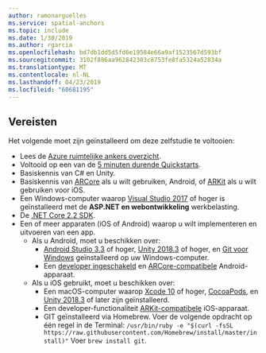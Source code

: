 ```yaml
---
author: ramonarguelles
ms.service: spatial-anchors
ms.topic: include
ms.date: 1/30/2019
ms.author: rgarcia
ms.openlocfilehash: bd7db1dd5d5fd6e19584e66a9af1523567d593bf
ms.sourcegitcommit: 3102f886aa962842303c8753fe8fa5324a52834a
ms.translationtype: MT
ms.contentlocale: nl-NL
ms.lasthandoff: 04/23/2019
ms.locfileid: "60681195"
---
```

## <a name="prerequisites"></a>Vereisten

Het volgende moet zijn geïnstalleerd om deze zelfstudie te voltooien:

* Lees de [Azure ruimtelijke ankers overzicht](../articles/spatial-anchors/overview.md).
* Voltooid op een van de [5 minuten durende Quickstarts](../articles/spatial-anchors/index.yml).
* Basiskennis van C# en Unity.
* Basiskennis van <a href="https://developers.google.com/ar/discover/" target="_blank">ARCore</a> als u wilt gebruiken, Android, of <a href="https://developer.apple.com/arkit/" target="_blank">ARKit</a> als u wilt gebruiken voor iOS.
* Een Windows-computer waarop <a href="https://www.visualstudio.com/downloads/" target="_blank">Visual Studio 2017</a> of hoger is geïnstalleerd met de **ASP.NET en webontwikkeling** werkbelasting.
* De [.NET Core 2.2 SDK](https://dotnet.microsoft.com/download).
* Een of meer apparaten (iOS of Android) waarop u wilt implementeren en uitvoeren van een app.
  * Als u Android, moet u beschikken over:
    * <a href="https://developer.android.com/studio/" target="_blank">Android Studio 3.3</a> of hoger, <a href="https://unity3d.com/get-unity/download" target="_blank">Unity 2018.3</a> of hoger, en <a href="https://git-scm.com/download/win" target="_blank">Git voor Windows</a> geïnstalleerd op uw Windows-computer.
    * Een <a href="https://developer.android.com/studio/debug/dev-options" target="_blank">developer ingeschakeld</a> en <a href="https://developers.google.com/ar/discover/supported-devices" target="_blank">ARCore-compatibele</a> Android-apparaat.
  * Als u iOS gebruikt, moet u beschikken over:
    * Een macOS-computer waarop <a href="https://geo.itunes.apple.com/us/app/xcode/id497799835?mt=12" target="_blank">Xcode 10</a> of hoger, <a href="https://cocoapods.org" target="_blank">CocoaPods</a>, en <a href="https://unity3d.com/get-unity/download" target="_blank">Unity 2018.3</a> of later zijn geïnstalleerd.
    * Een developer-functionaliteit <a href="https://developer.apple.com/documentation/arkit/verifying_device_support_and_user_permission" target="_blank">ARKit-compatibele</a> iOS-apparaat.
    * GIT geïnstalleerd via Homebrew. Voer de volgende opdracht op één regel in de Terminal: `/usr/bin/ruby -e "$(curl -fsSL https://raw.githubusercontent.com/Homebrew/install/master/install)"` Voer `brew install git`.



